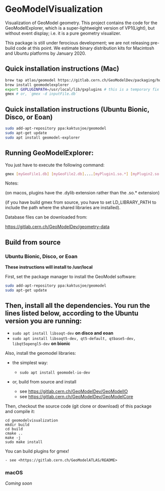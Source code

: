 # GeoModelVisualization

Visualization of GeoModel geometry.  This project contains the code for the GeoModelExplorer, which is a super-lightweight version of VP1(Light), but without event display; i.e. it is a pure geometry visualizer.  

This package is still under ferocious development; we are not releasing pre-build code at this point.  We estimate binary distribution kits for Macintosh and Ubuntu platforms by January 2020. 

## Quick installation instructions (Mac)

```bash
brew tap atlas/geomodel https://gitlab.cern.ch/GeoModelDev/packaging/homebrew-geomodel.git
brew install geomodelexplorer
export GXPLUGINPATH=/usr/local/lib/gxplugins # this is a temporary fix
gmex # or, `gmex -d inputFile.db`
```

## Quick installation instructions (Ubuntu Bionic, Disco, or Eoan)

```bash
sudo add-apt-repository ppa:kaktusjoe/geomodel
sudo apt-get update
sudo apt install geomodel-explorer
```

## Running GeoModelExplorer:

You just have to execute the following command:

```bash
gmex [myGeoFile1.db] [myGeoFile2.db]....[myPlugin1.so.*] [myPlugin2.so.*]... 
```
Notes:

(on macos, plugins have the .dylib extension rather than the .so.* extension)

(if you have build gmex from source, you have to set LD_LIBRARY_PATH to include 
 the path where the shared libraries are installed). 

Database files can be downloaded from:

<https://gitlab.cern.ch/GeoModelDev/geometry-data>


## Build from source 

### Ubuntu Bionic, Disco, or Eoan


**These instructions will install to /usr/local**

First, set the package manager to install the GeoModel software:

```bash
sudo add-apt-repository ppa:kaktusjoe/geomodel
sudo apt-get update
```

Then, install all the dependencies. You run the lines listed below, according to the Ubuntu version you are running: 
- 
- `sudo apt install libsoqt-dev` **on disco and eoan**
- `sudo apt install libsoqt5-dev, qt5-default, qtbase5-dev, libqt5opengl5-dev` **on bionic**
 
Also, install the geomodel libraries:

- the simplest way:
    - `sudo apt install geomodel-io-dev`

- or, build from source and install
    - see <https://gitlab.cern.ch/GeoModelDev/GeoModelIO>
    - see <https://gitlab.cern.ch/GeoModelDev/GeoModelCore> 
 
Then, checkout the source code (git clone or download) of this package and compile it:

```
cd geomodelvisualization
mkdir build
cd build 
cmake ..
make -j
sudo make install
```
You can build plugins for gmex! 

    - see <https://gitlab.cern.ch/GeoModelATLAS/README> 
    
### macOS

_Coming soon_

